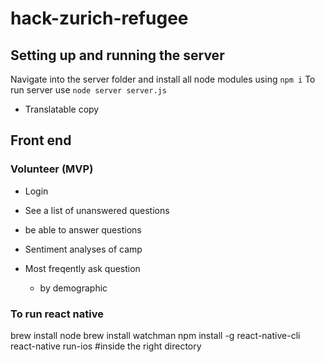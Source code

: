 # hack-zurich-refugee

## Setting up and running the server


Navigate into the server folder and install all node modules using
`npm i`
To run server use
`node server server.js`

- Translatable copy

## Front end

### Volunteer (MVP)
- Login
- See a list of unanswered questions
- be able to answer questions

- Sentiment analyses of camp
- Most freqently ask question
	- by demographic


### To run react native
brew install node
brew install watchman
npm install -g react-native-cli
react-native run-ios #inside the right directory
